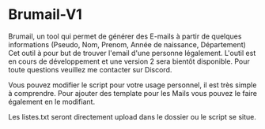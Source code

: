 # Brumail-V1
Brumail, un tool qui permet de générer des E-mails à partir de quelques informations (Pseudo, Nom, Prenom, Année de naissance, Département) Cet outil à pour but de trouver l'email d'une personne légalement. L'outil est en cours de développement et une version 2 sera bientôt disponible. Pour toute questions veuillez me contacter sur Discord.

Vous pouvez modifier le script pour votre usage personnel, il est très simple à comprendre.
Pour ajouter des template pour les Mails vous pouvez le faire également en le modifiant.

Les listes.txt seront directement upload dans le dossier ou le script se situe.
